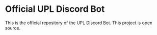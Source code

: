# Official UPL Discord Bot
This is the official repository of the UPL Discord Bot. This project is open source.
